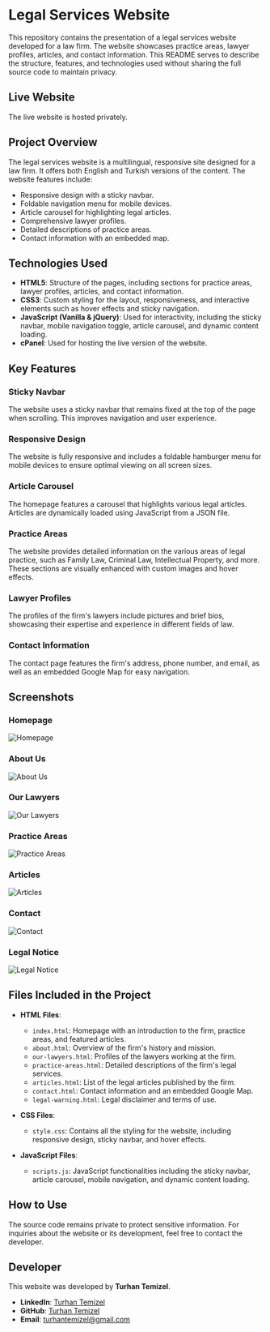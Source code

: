 # Legal Services Website

This repository contains the presentation of a legal services website developed for a law firm. The website showcases practice areas, lawyer profiles, articles, and contact information. This README serves to describe the structure, features, and technologies used without sharing the full source code to maintain privacy.

## Live Website
The live website is hosted privately.

## Project Overview

The legal services website is a multilingual, responsive site designed for a law firm. It offers both English and Turkish versions of the content. The website features include:
- Responsive design with a sticky navbar.
- Foldable navigation menu for mobile devices.
- Article carousel for highlighting legal articles.
- Comprehensive lawyer profiles.
- Detailed descriptions of practice areas.
- Contact information with an embedded map.

## Technologies Used
- **HTML5**: Structure of the pages, including sections for practice areas, lawyer profiles, articles, and contact information.
- **CSS3**: Custom styling for the layout, responsiveness, and interactive elements such as hover effects and sticky navigation.
- **JavaScript (Vanilla & jQuery)**: Used for interactivity, including the sticky navbar, mobile navigation toggle, article carousel, and dynamic content loading.
- **cPanel**: Used for hosting the live version of the website.

## Key Features

### Sticky Navbar
The website uses a sticky navbar that remains fixed at the top of the page when scrolling. This improves navigation and user experience.

### Responsive Design
The website is fully responsive and includes a foldable hamburger menu for mobile devices to ensure optimal viewing on all screen sizes.

### Article Carousel
The homepage features a carousel that highlights various legal articles. Articles are dynamically loaded using JavaScript from a JSON file.

### Practice Areas
The website provides detailed information on the various areas of legal practice, such as Family Law, Criminal Law, Intellectual Property, and more. These sections are visually enhanced with custom images and hover effects.

### Lawyer Profiles
The profiles of the firm's lawyers include pictures and brief bios, showcasing their expertise and experience in different fields of law.

### Contact Information
The contact page features the firm's address, phone number, and email, as well as an embedded Google Map for easy navigation.

## Screenshots

### Homepage
![Homepage](assets/HomePage.png)

### About Us
![About Us](assets/AboutPage.png)

### Our Lawyers
![Our Lawyers](assets/OurLawyersPage.png)

### Practice Areas
![Practice Areas](assets/PracticeAreasPage.png)

### Articles
![Articles](assets/ArticlesPage.png)

### Contact
![Contact](assets/ContactPage.png)

### Legal Notice
![Legal Notice](assets/LegalWarningPage.png)

## Files Included in the Project

- **HTML Files**:
  - `index.html`: Homepage with an introduction to the firm, practice areas, and featured articles.
  - `about.html`: Overview of the firm's history and mission.
  - `our-lawyers.html`: Profiles of the lawyers working at the firm.
  - `practice-areas.html`: Detailed descriptions of the firm's legal services.
  - `articles.html`: List of the legal articles published by the firm.
  - `contact.html`: Contact information and an embedded Google Map.
  - `legal-warning.html`: Legal disclaimer and terms of use.

- **CSS Files**:
  - `style.css`: Contains all the styling for the website, including responsive design, sticky navbar, and hover effects.

- **JavaScript Files**:
  - `scripts.js`: JavaScript functionalities including the sticky navbar, article carousel, mobile navigation, and dynamic content loading.

## How to Use

The source code remains private to protect sensitive information. For inquiries about the website or its development, feel free to contact the developer.

## Developer
This website was developed by **Turhan Temizel**.

- **LinkedIn**: [Turhan Temizel](https://www.linkedin.com/in/turhan-temizel-30689825b)
- **GitHub**: [Turhan Temizel](https://github.com/TurhanT)
- **Email**: [turhantemizel@gmail.com](mailto:turhantemizel@gmail.com)